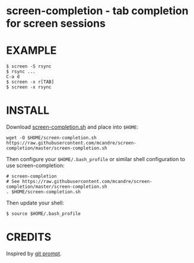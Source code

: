 # screen-completion - tab completion for screen sessions

# EXAMPLE

```
$ screen -S rsync
$ rsync ...
C-a d
$ screen -x r[TAB]
$ screen -x rsync
```

# INSTALL

Download [screen-completion.sh](https://raw.githubusercontent.com/mcandre/screen-completion/master/screen-completion.sh) and place into `$HOME`:

```
wget -O $HOME/screen-completion.sh https://raw.githubusercontent.com/mcandre/screen-completion/master/screen-completion.sh
```

Then configure your `$HOME/.bash_profile` or similar shell configuration to use screen-completion:

```
# screen-completion
# See https://raw.githubusercontent.com/mcandre/screen-completion/master/screen-completion.sh
. $HOME/screen-completion.sh
```

Then update your shell:

```
$ source $HOME/.bash_profile
```

# CREDITS

Inspired by [git prompt](https://github.com/git/git/blob/master/contrib/completion/git-prompt.sh).
